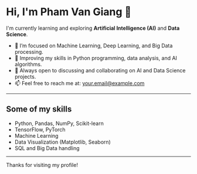 # Hi, I'm Pham Van Giang 👋

I'm currently learning and exploring **Artificial Intelligence (AI)** and **Data Science**.

- 🔭 I’m focused on Machine Learning, Deep Learning, and Big Data processing.
- 🌱 Improving my skills in Python programming, data analysis, and AI algorithms.
- 💬 Always open to discussing and collaborating on AI and Data Science projects.
- 📫 Feel free to reach me at: your.email@example.com
---

## Some of my skills
- Python, Pandas, NumPy, Scikit-learn
- TensorFlow, PyTorch
- Machine Learning
- Data Visualization (Matplotlib, Seaborn)
- SQL and Big Data handling

---

Thanks for visiting my profile!
